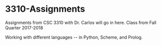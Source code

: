 # 3310-Assignments

Assignments from CSC 3310 with Dr. Carlos will go in here.
Class from Fall Quarter 2017-2018

Working with different languages -- in Python, Scheme, and Prolog.
